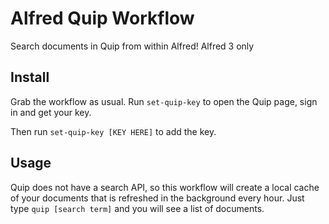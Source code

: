 # Alfred Quip Workflow

Search documents in Quip from within Alfred! Alfred 3 only

## Install

Grab the workflow as usual. Run `set-quip-key` to open the Quip page, sign in and get your key.

Then run `set-quip-key [KEY HERE]` to add the key.

## Usage

Quip does not have a search API, so this workflow will create a local cache of your documents that is
refreshed in the background every hour. Just type `quip [search term]` and you will see a list of documents.